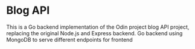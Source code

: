 # Blog API

This is a Go backend implementation of the Odin project blog API project, replacing the original Node.js and Express backend.
Go backend using MongoDB to serve different endpoints for frontend
